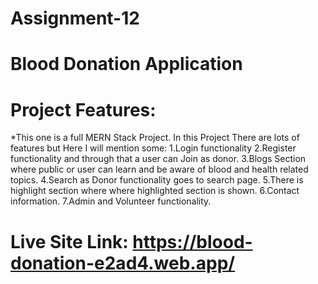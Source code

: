 # Assignment-12
# Blood Donation Application

# Project Features:
 *This one is a full MERN Stack Project. In this Project There are lots of features but Here I will mention some:
 1.Login functionality
 2.Register functionality and through that a user can Join as donor.
 3.Blogs Section where public or user can learn and be aware of blood
 and health related topics.
 4.Search as Donor functionality goes to search page.
 5.There is highlight section where where highlighted section is shown.
 6.Contact information.
 7.Admin and Volunteer functionality.






# Live Site Link: https://blood-donation-e2ad4.web.app/


